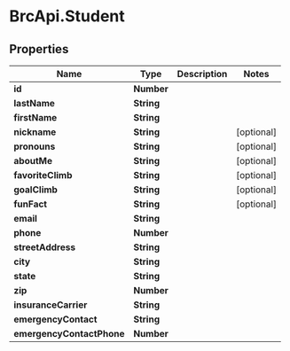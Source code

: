 # BrcApi.Student

## Properties
Name | Type | Description | Notes
------------ | ------------- | ------------- | -------------
**id** | **Number** |  | 
**lastName** | **String** |  | 
**firstName** | **String** |  | 
**nickname** | **String** |  | [optional] 
**pronouns** | **String** |  | [optional] 
**aboutMe** | **String** |  | [optional] 
**favoriteClimb** | **String** |  | [optional] 
**goalClimb** | **String** |  | [optional] 
**funFact** | **String** |  | [optional] 
**email** | **String** |  | 
**phone** | **Number** |  | 
**streetAddress** | **String** |  | 
**city** | **String** |  | 
**state** | **String** |  | 
**zip** | **Number** |  | 
**insuranceCarrier** | **String** |  | 
**emergencyContact** | **String** |  | 
**emergencyContactPhone** | **Number** |  | 


